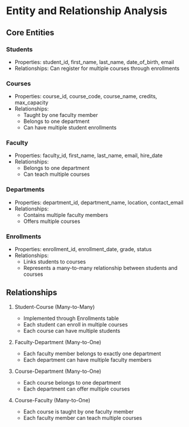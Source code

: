 # Entity and Relationship Analysis

## Core Entities

### Students
- Properties: student_id, first_name, last_name, date_of_birth, email
- Relationships: Can register for multiple courses through enrollments

### Courses
- Properties: course_id, course_code, course_name, credits, max_capacity
- Relationships: 
  - Taught by one faculty member
  - Belongs to one department
  - Can have multiple student enrollments

### Faculty
- Properties: faculty_id, first_name, last_name, email, hire_date
- Relationships:
  - Belongs to one department
  - Can teach multiple courses

### Departments
- Properties: department_id, department_name, location, contact_email
- Relationships:
  - Contains multiple faculty members
  - Offers multiple courses

### Enrollments
- Properties: enrollment_id, enrollment_date, grade, status
- Relationships:
  - Links students to courses
  - Represents a many-to-many relationship between students and courses

## Relationships

1. Student-Course (Many-to-Many)
   - Implemented through Enrollments table
   - Each student can enroll in multiple courses
   - Each course can have multiple students

2. Faculty-Department (Many-to-One)
   - Each faculty member belongs to exactly one department
   - Each department can have multiple faculty members

3. Course-Department (Many-to-One)
   - Each course belongs to one department
   - Each department can offer multiple courses

4. Course-Faculty (Many-to-One)
   - Each course is taught by one faculty member
   - Each faculty member can teach multiple courses

